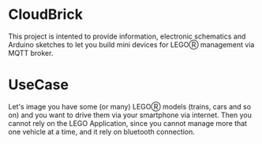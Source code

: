 # CloudBrick
This project is intented to provide information, electronic schematics and Arduino sketches to let you build mini devices for LEGOⓇ management via MQTT broker.

# UseCase
Let's image you have some (or many) LEGOⓇ models (trains, cars and so on) and you want to drive them via your smartphone via internet.
Then you cannot rely on the LEGO Application, since you cannot manage more that one vehicle at a time, and it rely on bluetooth connection.



